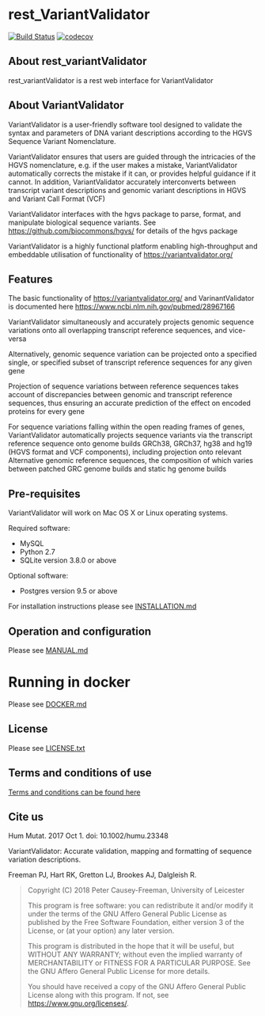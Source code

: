 # rest_VariantValidator
[![Build Status](http://127.0.0.1:8080/job/rest_VariantValidator%20CI/job/master/badge/icon)](http://127.0.0.1:8080/job/rest_VariantValidator%20CI/job/master/)
[![codecov](https://codecov.io/gh/openvar/rest_variantValidator/graph/badge.svg?token=DE92ZVZT3F)](https://codecov.io/gh/openvar/rest_variantValidator)

## About rest_variantValidator

rest_variantValidator is a rest web interface for VariantValidator

## About VariantValidator

VariantValidator is a user-friendly software tool designed to validate the syntax and 
parameters of DNA variant descriptions according to the HGVS Sequence Variant 
Nomenclature. 

VariantValidator ensures that users are guided through the intricacies of the HGVS 
nomenclature, e.g. if the user makes a mistake, VariantValidator automatically corrects 
the mistake if it can, or provides helpful guidance if it cannot. In addition, 
VariantValidator accurately interconverts between transcript variant descriptions and 
genomic variant descriptions in HGVS and Variant Call Format (VCF)

VariantValidator interfaces with the hgvs package to parse, format, and manipulate 
biological sequence variants.  See https://github.com/biocommons/hgvs/ for details of the
hgvs package

VariantValidator is a highly functional platform enabling high-throughput and embeddable
utilisation of functionality of https://variantvalidator.org/

## Features

The basic functionality of https://variantvalidator.org/ and VarinantValidator is documented here https://www.ncbi.nlm.nih.gov/pubmed/28967166

VariantValidator simultaneously and accurately projects genomic sequence variations onto all overlapping transcript reference sequences, and vice-versa

Alternatively, genomic sequence variation can be projected onto a specified single, or specified subset of transcript reference sequences for any given gene

Projection of sequence variations between reference sequences takes account of discrepancies between genomic and transcript reference sequences, thus ensuring an accurate prediction of the effect on encoded proteins for every gene

For sequence variations falling within the open reading frames of genes, VariantValidator automatically projects sequence variants via the transcript reference sequence onto genome builds GRCh38, GRCh37, hg38 and hg19 (HGVS format and VCF components), including projection onto relevant Alternative genomic reference sequences, the composition of which varies between patched GRC genome builds and static hg genome builds

## Pre-requisites

VariantValidator will work on Mac OS X or Linux operating systems.

Required software:
* MySQL
* Python 2.7
* SQLite version 3.8.0 or above

Optional software:
* Postgres version 9.5 or above

For installation instructions please see [INSTALLATION.md](./docs/INSTALLATION.md)

## Operation and configuration

Please see [MANUAL.md](./docs/MANUAL.md)

# Running in docker

Please see [DOCKER.md](https://github.com/openvar/rest_variantValidator/blob/master/docs/DOCKER.md)

## License

Please see [LICENSE.txt](LICENSE.txt)

## Terms and conditions of use
[Terms and conditions can be found here](https://github.com/openvar/variantValidator/blob/master/README.md)

## Cite us

Hum Mutat. 2017 Oct 1. doi: 10.1002/humu.23348

VariantValidator: Accurate validation, mapping and formatting of sequence variation descriptions.

Freeman PJ, Hart RK, Gretton LJ, Brookes AJ, Dalgleish R.

> Copyright (C) 2018  Peter Causey-Freeman, University of Leicester
> 
> This program is free software: you can redistribute it and/or modify
> it under the terms of the GNU Affero General Public License as
> published by the Free Software Foundation, either version 3 of the
> License, or (at your option) any later version.
> 
> This program is distributed in the hope that it will be useful,
> but WITHOUT ANY WARRANTY; without even the implied warranty of
> MERCHANTABILITY or FITNESS FOR A PARTICULAR PURPOSE.  See the
> GNU Affero General Public License for more details.
> 
> You should have received a copy of the GNU Affero General Public License
> along with this program.  If not, see <https://www.gnu.org/licenses/>.
> </LICENSE>

